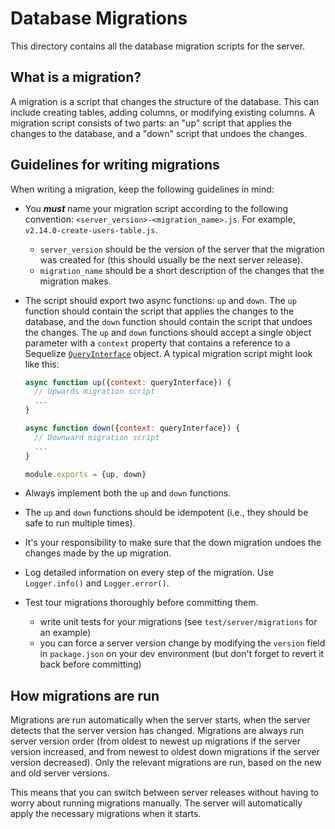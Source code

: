 # Database Migrations

This directory contains all the database migration scripts for the server.

## What is a migration?

A migration is a script that changes the structure of the database. This can include creating tables, adding columns, or modifying existing columns. A migration script consists of two parts: an "up" script that applies the changes to the database, and a "down" script that undoes the changes.

## Guidelines for writing migrations

When writing a migration, keep the following guidelines in mind:

- You **_must_** name your migration script according to the following convention: `<server_version>-<migration_name>.js`. For example, `v2.14.0-create-users-table.js`.

  - `server_version` should be the version of the server that the migration was created for (this should usually be the next server release).
  - `migration_name` should be a short description of the changes that the migration makes.

- The script should export two async functions: `up` and `down`. The `up` function should contain the script that applies the changes to the database, and the `down` function should contain the script that undoes the changes. The `up` and `down` functions should accept a single object parameter with a `context` property that contains a reference to a Sequelize [`QueryInterface`](https://sequelize.org/docs/v6/other-topics/query-interface/) object. A typical migration script might look like this:

  ```javascript
  async function up({context: queryInterface}) {
    // Upwards migration script
    ...
  }

  async function down({context: queryInterface}) {
    // Downward migration script
    ...
  }

  module.exports = {up, down}
  ```

- Always implement both the `up` and `down` functions.
- The `up` and `down` functions should be idempotent (i.e., they should be safe to run multiple times).
- It's your responsibility to make sure that the down migration undoes the changes made by the up migration.
- Log detailed information on every step of the migration. Use `Logger.info()` and `Logger.error()`.
- Test tour migrations thoroughly before committing them.
  - write unit tests for your migrations (see `test/server/migrations` for an example)
  - you can force a server version change by modifying the `version` field in `package.json` on your dev environment (but don't forget to revert it back before committing)

## How migrations are run

Migrations are run automatically when the server starts, when the server detects that the server version has changed. Migrations are always run server version order (from oldest to newest up migrations if the server version increased, and from newest to oldest down migrations if the server version decreased). Only the relevant migrations are run, based on the new and old server versions.

This means that you can switch between server releases without having to worry about running migrations manually. The server will automatically apply the necessary migrations when it starts.

